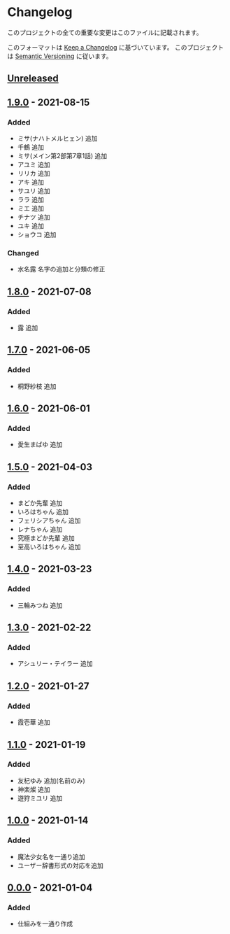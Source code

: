 # Changelog
このプロジェクトの全ての重要な変更はこのファイルに記載されます。

このフォーマットは [Keep a Changelog](https://keepachangelog.com/ja/1.0.0/) に基づいています。
このプロジェクトは [Semantic Versioning](https://semver.org/spec/v2.0.0.html) に従います。

## [Unreleased]

## [1.9.0] - 2021-08-15
### Added
- ミサ(ナハトメルヒェン) 追加
- 千鶴 追加
- ミサ(メイン第2部第7章1話) 追加
- アユミ 追加
- リリカ 追加
- アキ 追加
- サユリ 追加
- ララ 追加
- ミエ 追加
- チナツ 追加
- ユキ 追加
- ショウコ 追加

### Changed
- 水名露 名字の追加と分類の修正

## [1.8.0] - 2021-07-08
### Added
- 露 追加

## [1.7.0] - 2021-06-05
### Added
- 桐野紗枝 追加

## [1.6.0] - 2021-06-01
### Added
- 愛生まばゆ 追加

## [1.5.0] - 2021-04-03
### Added
- まどか先輩 追加
- いろはちゃん 追加
- フェリシアちゃん 追加
- レナちゃん 追加
- 究極まどか先輩 追加
- 至高いろはちゃん 追加

## [1.4.0] - 2021-03-23
### Added
- 三輪みつね 追加

## [1.3.0] - 2021-02-22
### Added
- アシュリー・テイラー 追加

## [1.2.0] - 2021-01-27
### Added
- 霞壱華 追加

## [1.1.0] - 2021-01-19
### Added
- 友杞ゆみ 追加(名前のみ)
- 神楽燦 追加
- 遊狩ミユリ 追加

## [1.0.0] - 2021-01-14
### Added
- 魔法少女名を一通り追加
- ユーザー辞書形式の対応を追加

## [0.0.0] - 2021-01-04
### Added
- 仕組みを一通り作成

[Unreleased]: https://github.com/matunnkazumi/magica_ime_dict/compare/v1.9.0...HEAD
[1.9.0]: https://github.com/matunnkazumi/magica_ime_dict/compare/v1.8.0...v1.9.0
[1.8.0]: https://github.com/matunnkazumi/magica_ime_dict/compare/v1.7.0...v1.8.0
[1.7.0]: https://github.com/matunnkazumi/magica_ime_dict/compare/v1.6.0...v1.7.0
[1.6.0]: https://github.com/matunnkazumi/magica_ime_dict/compare/v1.5.0...v1.6.0
[1.5.0]: https://github.com/matunnkazumi/magica_ime_dict/compare/v1.4.0...v1.5.0
[1.4.0]: https://github.com/matunnkazumi/magica_ime_dict/compare/v1.3.0...v1.4.0
[1.3.0]: https://github.com/matunnkazumi/magica_ime_dict/compare/v1.2.0...v1.3.0
[1.2.0]: https://github.com/matunnkazumi/magica_ime_dict/compare/v1.1.0...v1.2.0
[1.1.0]: https://github.com/matunnkazumi/magica_ime_dict/compare/v1.0.0...v1.1.0
[1.0.0]: https://github.com/matunnkazumi/magica_ime_dict/compare/v0.0.0...v1.0.0
[0.0.0]: https://github.com/matunnkazumi/magica_ime_dict/releases/tag/v0.0.0
